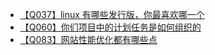 + [【Q037】linux 有哪些发行版，你最喜欢哪一个](linux/38)
+ [【Q060】你们项目中的计划任务是如何组织的](micro-service/61)
+ [【Q083】网站性能优化都有哪些点](open/84)